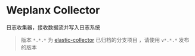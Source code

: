 # Weplanx Collector

日志收集器，接收数据流并写入日志系统

> 版本 `*.*.*` 为 [elastic-collector](https://github.com/weplanx/log-collector/tree/elastic-collector) 已归档的分支项目
> ，请使用 `v*.*.*` 发布的版本